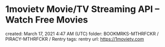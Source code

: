 # 1movietv Movie/TV Streaming API – Watch Free Movies

created: March 17, 2021 4:47 AM (UTC)
folder: BOOKMRKS-MTHRFCKR / PIRACY-MTHRFCKR / Rentry
tags: rentry
url: https://1movietv.com